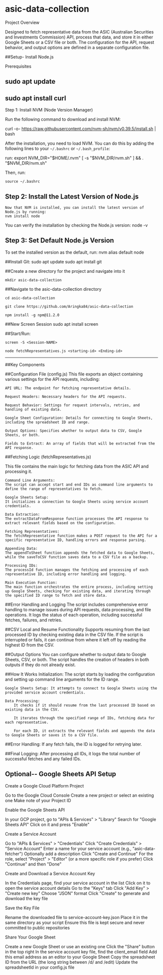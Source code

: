 # asic-data-collection


Project Overview

Designed to fetch representative data from the ASIC (Australian Securities and Investments Commission) API, process that data, and store it in either Google Sheets or a CSV file or both. The configuration for the API, request behavior, and output options are defined in a separate configuration file.


##Setup- Install Node.js

Prerequisites

## sudo apt update
## sudo apt install curl

Step 1: Install NVM (Node Version Manager)

Run the following command to download and install NVM:

curl -o- https://raw.githubusercontent.com/nvm-sh/nvm/v0.39.5/install.sh | bash

After the installation, you need to load NVM. You can do this by adding the following lines to your `~/.bashrc` or `~/.bash_profile`:

run:
export NVM_DIR="$HOME/.nvm"
[ -s "$NVM_DIR/nvm.sh" ] && \. "$NVM_DIR/nvm.sh" 

Then, run:

    source ~/.bashrc

## Step 2: Install the Latest Version of Node.js
    Now that NVM is installed, you can install the latest version of Node.js by running:
    nvm install node

You can verify the installation by checking the Node.js version:
    node -v

## Step 3: Set Default Node.js Version
To set the installed version as the default, run:
nvm alias default node

##Install Git:
    sudo apt update
    sudo apt install git

##Create a new directory for the project and navigate into it

    mkdir asic-data-collection

##Navigate to the asic-data-collection directory

    cd asic-data-collection

    git clone https://github.com/Aringka84/asic-data-collection

    npm install -g npm@11.2.0

    
##New Screen Session
    sudo apt install screen


##Start/Run:

    screen -S <Session-NAME>
    
    node fetchRepresentatives.js <starting-id> <Ending-id> 


---------------------------------------------------------
##Key Components

##Configuration File (config.js)
This file exports an object containing various settings for the API requests, including:

    API URL: The endpoint for fetching representative details.

    Request Headers: Necessary headers for the API requests.

    Request Behavior: Settings for request intervals, retries, and handling of existing data.

    Google Sheet Configuration: Details for connecting to Google Sheets, including the spreadsheet ID and range.

    Output Options: Specifies whether to output data to CSV, Google Sheets, or both.

    Fields to Extract: An array of fields that will be extracted from the API response.


##Fetching Logic (fetchRepresentatives.js)

This file contains the main logic for fetching data from the ASIC API and processing it.

    Command Line Arguments:
    The script can accept start and end IDs as command line arguments to define the range of representatives to fetch.

    Google Sheets Setup:
    It initializes a connection to Google Sheets using service account credentials.

    Data Extraction:
    The extractDataFromResponse function processes the API response to extract relevant fields based on the configuration.

    Fetching Representatives:
    The fetchRepresentative function makes a POST request to the API for a specific representative ID, handling errors and response parsing.

    Appending Data:
    The appendToSheet function appends the fetched data to Google Sheets, while the saveToCSV function saves data to a CSV file as a backup.

    Processing IDs:
    The processId function manages the fetching and processing of each representative ID, including error handling and logging.

    Main Execution Function:
    The main function orchestrates the entire process, including setting up Google Sheets, checking for existing data, and iterating through the specified ID range to fetch and store data.

##Error Handling and Logging
    The script includes comprehensive error handling to manage issues during API requests, data processing, and file operations.
    It logs the status of each operation, including successful fetches, failures, and retries.

##CSV Local and Resume Functionality
    Supports resuming from the last processed ID by checking existing data in the CSV file.
    If the script is interrupted or fails, it can continue from where it left off by reading the highest ID from the CSV.

##Output Options
You can configure whether to output data to Google Sheets, CSV, or both. The script handles the creation of headers in both outputs if they do not already exist.


##How It Works
    Initialization: The script starts by loading the configuration and setting up command line arguments for the ID range.

    Google Sheets Setup: It attempts to connect to Google Sheets using the provided service account credentials.

    Data Processing:
        It checks if it should resume from the last processed ID based on existing data in the CSV.

        It iterates through the specified range of IDs, fetching data for each representative.

        For each ID, it extracts the relevant fields and appends the data to Google Sheets or saves it to a CSV file.

##Error Handling: 
If any fetch fails, the ID is logged for retrying later.

##Final Logging: 
After processing all IDs, it logs the total number of successful fetches and any failed IDs.



Optional-- Google Sheets API Setup
--------------------------------
Create a Google Cloud Platform Project

Go to the Google Cloud Console
Create a new project or select an existing one
Make note of your Project ID

Enable the Google Sheets API

In your GCP project, go to "APIs & Services" > "Library"
Search for "Google Sheets API"
Click on it and press "Enable"

Create a Service Account

Go to "APIs & Services" > "Credentials"
Click "Create Credentials" > "Service Account"
Enter a name for your service account (e.g., "asic-data-fetcher")
Optionally add a description
Click "Create and Continue"
For the role, select "Project" > "Editor" (or a more specific role if you prefer)
Click "Continue" and then "Done"

Create and Download a Service Account Key

In the Credentials page, find your service account in the list
Click on it to open the service account details
Go to the "Keys" tab
Click "Add Key" > "Create new key"
Choose "JSON" format
Click "Create" to generate and download the key file

Save the Key File

Rename the downloaded file to service-account-key.json
Place it in the same directory as your script
Ensure this file is kept secure and never committed to public repositories

Share Your Google Sheet

Create a new Google Sheet or use an existing one
Click the "Share" button in the top right
In the service account key file, find the client_email field
Add this email address as an editor to your Google Sheet
Copy the spreadsheet ID from the URL (the long string between /d/ and /edit)
Update the spreadsheetId in your config.js file